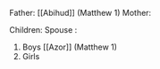 Father: [[Abihud]] (Matthew 1)
Mother: 

Children:
Spouse : 
1) Boys
	[[Azor]] (Matthew 1)
2) Girls
	